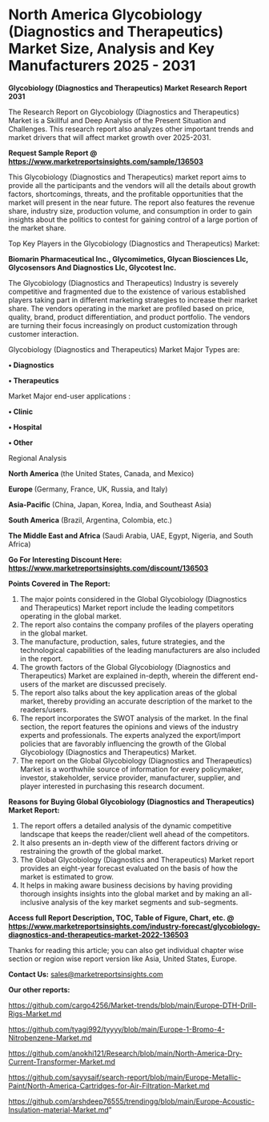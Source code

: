 # North America Glycobiology (Diagnostics and Therapeutics) Market Size, Analysis and Key Manufacturers 2025 - 2031

<strong>Glycobiology (Diagnostics and Therapeutics) Market Research Report 2031</strong>

The Research Report on Glycobiology (Diagnostics and Therapeutics) Market is a Skillful and Deep Analysis of the Present Situation and Challenges. This research report also analyzes other important trends and market drivers that will affect market growth over 2025-2031.

<strong>Request Sample Report @ <a href=https://www.marketreportsinsights.com/sample/136503>https://www.marketreportsinsights.com/sample/136503</a></strong>

This Glycobiology (Diagnostics and Therapeutics) market report aims to provide all the participants and the vendors will all the details about growth factors, shortcomings, threats, and the profitable opportunities that the market will present in the near future. The report also features the revenue share, industry size, production volume, and consumption in order to gain insights about the politics to contest for gaining control of a large portion of the market share.

Top Key Players in the Glycobiology (Diagnostics and Therapeutics) Market:

<strong>Biomarin Pharmaceutical Inc., Glycomimetics, Glycan Biosciences Llc, Glycosensors And Diagnostics Llc, Glycotest Inc.</strong>

The Glycobiology (Diagnostics and Therapeutics) Industry is severely competitive and fragmented due to the existence of various established players taking part in different marketing strategies to increase their market share. The vendors operating in the market are profiled based on price, quality, brand, product differentiation, and product portfolio. The vendors are turning their focus increasingly on product customization through customer interaction.

Glycobiology (Diagnostics and Therapeutics) Market Major Types are:

<strong>• Diagnostics

• Therapeutics</strong>

Market Major end-user applications :

<strong>• Clinic

• Hospital

• Other</strong>

Regional Analysis

</u><strong><b>North America</b></strong> (the United States, Canada, and Mexico)

<strong><b>Europe </b></strong>(Germany, France, UK, Russia, and Italy)

<strong><b>Asia-Pacific</b></strong> (China, Japan, Korea, India, and Southeast Asia)

<strong><b>South America</b></strong> (Brazil, Argentina, Colombia, etc.)

<strong><b>The Middle East and Africa</b></strong> (Saudi Arabia, UAE, Egypt, Nigeria, and South Africa)

<strong>Go For Interesting Discount Here: <a href=https://www.marketreportsinsights.com/discount/136503>https://www.marketreportsinsights.com/discount/136503</a></strong>

<strong>Points Covered in The Report:</strong>
<ol>
  <li>The major points considered in the Global Glycobiology (Diagnostics and Therapeutics) Market report include the leading competitors operating in the global market.</li>
  <li>The report also contains the company profiles of the players operating in the global market.</li>
  <li>The manufacture, production, sales, future strategies, and the technological capabilities of the leading manufacturers are also included in the report.</li>
  <li>The growth factors of the Global Glycobiology (Diagnostics and Therapeutics) Market are explained in-depth, wherein the different end-users of the market are discussed precisely.</li>
  <li>The report also talks about the key application areas of the global market, thereby providing an accurate description of the market to the readers/users.</li>
  <li>The report incorporates the SWOT analysis of the market. In the final section, the report features the opinions and views of the industry experts and professionals. The experts analyzed the export/import policies that are favorably influencing the growth of the Global Glycobiology (Diagnostics and Therapeutics) Market.</li>
  <li>The report on the Global Glycobiology (Diagnostics and Therapeutics) Market is a worthwhile source of information for every policymaker, investor, stakeholder, service provider, manufacturer, supplier, and player interested in purchasing this research document.</li>
</ol>
<strong>Reasons for Buying Global Glycobiology (Diagnostics and Therapeutics) Market Report:</strong>

<ol>
  <li>The report offers a detailed analysis of the dynamic competitive landscape that keeps the reader/client well ahead of the competitors.</li>
  <li>It also presents an in-depth view of the different factors driving or restraining the growth of the global market.</li>
  <li>The Global Glycobiology (Diagnostics and Therapeutics) Market report provides an eight-year forecast evaluated on the basis of how the market is estimated to grow.</li>
  <li>It helps in making aware business decisions by having providing thorough insights insights into the global market and by making an all-inclusive analysis of the key market segments and sub-segments.</li>
</ol>
<strong>Access full Report Description, TOC, Table of Figure, Chart, etc. @ <a href=https://www.marketreportsinsights.com/industry-forecast/glycobiology-diagnostics-and-therapeutics-market-2022-136503>https://www.marketreportsinsights.com/industry-forecast/glycobiology-diagnostics-and-therapeutics-market-2022-136503</a></strong>


Thanks for reading this article; you can also get individual chapter wise section or region wise report version like Asia, United States, Europe.

<strong>Contact Us:</strong>
sales@marketreportsinsights.com

<strong>Our other reports:</strong>

<a href=https://github.com/cargo4256/Market-trends/blob/main/Europe-DTH-Drill-Rigs-Market.md>https://github.com/cargo4256/Market-trends/blob/main/Europe-DTH-Drill-Rigs-Market.md</a>

<a href=https://github.com/tyagi992/tyyyy/blob/main/Europe-1-Bromo-4-Nitrobenzene-Market.md>https://github.com/tyagi992/tyyyy/blob/main/Europe-1-Bromo-4-Nitrobenzene-Market.md</a>

<a href=https://github.com/anokhi121/Research/blob/main/North-America-Dry-Current-Transformer-Market.md>https://github.com/anokhi121/Research/blob/main/North-America-Dry-Current-Transformer-Market.md</a>

<a href=https://github.com/sayysaif/search-report/blob/main/Europe-Metallic-Paint/North-America-Cartridges-for-Air-Filtration-Market.md>https://github.com/sayysaif/search-report/blob/main/Europe-Metallic-Paint/North-America-Cartridges-for-Air-Filtration-Market.md</a>

<a href=https://github.com/arshdeep76555/trendingg/blob/main/Europe-Acoustic-Insulation-material-Market.md>https://github.com/arshdeep76555/trendingg/blob/main/Europe-Acoustic-Insulation-material-Market.md</a>"
